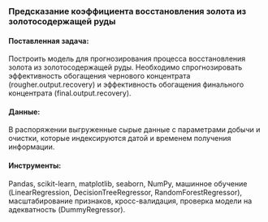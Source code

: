 ### Предсказание коэффициента восстановления золота из золотосодержащей руды

#### Поставленная задача:
Построить модель для прогнозирования процесса восстановления золота из золотосодержащей руды. Необходимо спрогнозировать эффективность обогащения чернового концентрата (rougher.output.recovery) и эффективность обогащения финального концентрата (final.output.recovery).

#### Данные:
В распоряжении выгруженные сырые данные с параметрами добычи и очистки, которые индексируются датой и временем получения информации.

#### Инструменты:
Pandas, scikit-learn, matplotlib, seaborn, NumPy, машинное обучение (LinearRegression, DecisionTreeRegressor, RandomForestRegressor), масштабирование признаков, кросс-валидация, проверка модели на адекватность (DummyRegressor).
